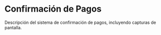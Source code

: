 # Confirmación de Pagos

Descripción del sistema de confirmación de pagos, incluyendo capturas de pantalla.
